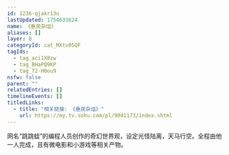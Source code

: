 ```yaml
---
id: 1236-qjakr13u
lastUpdated: 1754633624
name: 《垂民杂俎》
aliases: []
layer: 8
categoryId: cat_MXtv05QF
tagIds:
  - tag_aci1X8zw
  - tag_BHaPQ9KP
  - tag_T2-H0ou9
nsfw: false
parent: ""
relatedEntries: []
timelineEvents: []
titledLinks:
  - title: "相关链接: 《垂民杂俎》"
    url: https://my.tv.sohu.com/pl/9041173/index.shtml
---
```


网名“跳跳蛙”的编程人员创作的奇幻世界观，设定光怪陆离，天马行空。全程由他一人完成，且有微电影和小游戏等相关产物。